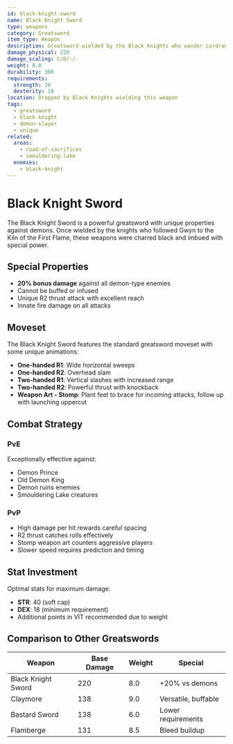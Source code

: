 ```yaml
---
id: black-knight-sword
name: Black Knight Sword
type: weapons
category: Greatsword
item_type: Weapon
description: Greatsword wielded by the Black Knights who wander Lordran
damage_physical: 220
damage_scaling: C/D/-/-
weight: 8.0
durability: 300
requirements:
  strength: 20
  dexterity: 18
location: Dropped by Black Knights wielding this weapon
tags:
  - greatsword
  - black-knight
  - demon-slayer
  - unique
related:
  areas:
    - road-of-sacrifices
    - smouldering-lake
  enemies:
    - black-knight
---
```


# Black Knight Sword

The Black Knight Sword is a powerful greatsword with unique properties against demons. Once wielded by the knights who followed Gwyn to the Kiln of the First Flame, these weapons were charred black and imbued with special power.

## Special Properties

- **20% bonus damage** against all demon-type enemies
- Cannot be buffed or infused
- Unique R2 thrust attack with excellent reach
- Innate fire damage on all attacks

## Moveset

The Black Knight Sword features the standard greatsword moveset with some unique animations:

- **One-handed R1**: Wide horizontal sweeps
- **One-handed R2**: Overhead slam
- **Two-handed R1**: Vertical slashes with increased range
- **Two-handed R2**: Powerful thrust with knockback
- **Weapon Art - Stomp**: Plant feet to brace for incoming attacks, follow up with launching uppercut

## Combat Strategy

### PvE
Exceptionally effective against:
- Demon Prince
- Old Demon King
- Demon ruins enemies
- Smouldering Lake creatures

### PvP
- High damage per hit rewards careful spacing
- R2 thrust catches rolls effectively
- Stomp weapon art counters aggressive players
- Slower speed requires prediction and timing

## Stat Investment

Optimal stats for maximum damage:
- **STR**: 40 (soft cap)
- **DEX**: 18 (minimum requirement)
- Additional points in VIT recommended due to weight

## Comparison to Other Greatswords

| Weapon | Base Damage | Weight | Special |
|--------|-------------|---------|---------|
| Black Knight Sword | 220 | 8.0 | +20% vs demons |
| Claymore | 138 | 9.0 | Versatile, buffable |
| Bastard Sword | 138 | 6.0 | Lower requirements |
| Flamberge | 131 | 8.5 | Bleed buildup |